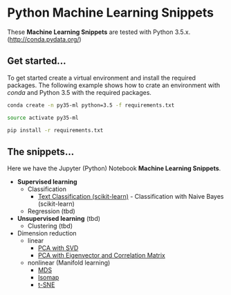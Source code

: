 # Python Machine Learning Snippets
These __Machine Learning Snippets__ are tested with Python 3.5.x. (http://conda.pydata.org/)

## Get started...
To get started create a virtual environment and install the required packages. 
The following example shows how to crate an environment with _conda_ and Python 3.5 with
the required packages.

```bash
conda create -n py35-ml python=3.5 -f requirements.txt

source activate py35-ml

pip install -r requirements.txt
``` 

## The snippets...
Here we have the Jupyter (Python) Notebook __Machine Learning Snippets__.

- __Supervised learning__
    - Classification
        - [Text Classification (scikit-learn)](supervised/text_classification) - Classification with Naive Bayes (scikit-learn)
    - Regression (tbd)
- __Unsupervised learning__ (tbd)
    - Clustering (tbd)
- Dimension reduction
    - linear
        - [PCA with SVD](unsupervised/pca/dimensionality_reduction_pca.ipynb)
        - [PCA with Eigenvector and Correlation Matrix](unsupervised/eigen/dimensionality_reduction_eigen.ipynb)
    - nonlinear (Manifold learning)
        - [MDS](unsupervised/mds/dimensionality_reduction_mds.ipynb)
        - [Isomap](unsupervised/isomap/dimensionality_reduction_isomap.ipynb)
        - [t-SNE](unsupervised/tsne/dimensionality_reduction_tsne.ipynb)